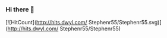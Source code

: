 ### Hi there 👋

[![HitCount](http://hits.dwyl.com/ Stephenr55/Stephenr55.svg)](http://hits.dwyl.com/ Stephenr55/Stephenr55)

<!--
**Stephenr55/Stephenr55** is a ✨ _special_ ✨ repository because its `README.md` (this file) appears on your GitHub profile.

Here are some ideas to get you started:

- 🔭 I’m currently working on ...
- 🌱 I’m currently learning ...
- 👯 I’m looking to collaborate on ...
- 🤔 I’m looking for help with ...
- 💬 Ask me about ...
- 📫 How to reach me: ...
- 😄 Pronouns: ...
- ⚡ Fun fact: ...
-->
